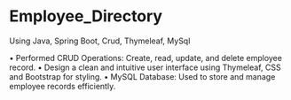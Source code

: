 # Employee_Directory

Using Java, Spring Boot, Crud, Thymeleaf, MySql

• Performed CRUD Operations: Create, read, update, and delete employee record. • Design a clean and intuitive user interface using Thymeleaf, CSS and Bootstrap for styling. • MySQL Database: Used to store and manage employee records efficiently.
